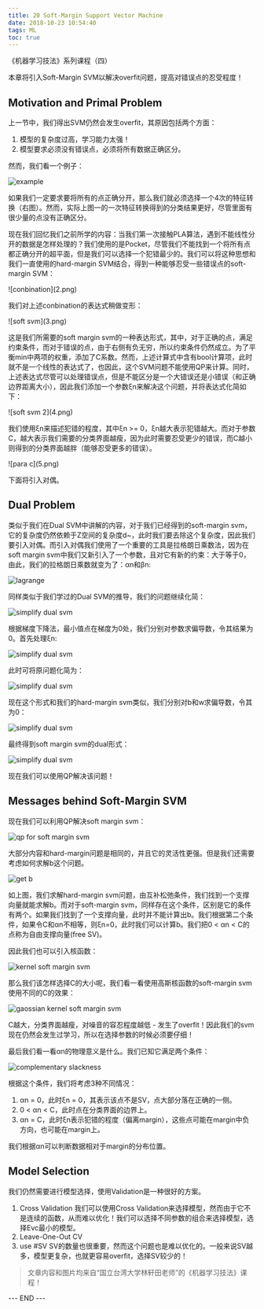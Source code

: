 ```yaml
---
title: 20 Soft-Margin Support Vector Machine
date: 2018-10-23 10:54:40
tags: ML
toc: true
---
```


《机器学习技法》系列课程（四）

本章将引入Soft-Margin SVM以解决overfit问题，提高对错误点的忍受程度！

<!-- more -->

## Motivation and Primal Problem
上一节中，我们得出SVM仍然会发生overfit，其原因包括两个方面：

1. 模型的复杂度过高，学习能力太强！
2. 模型要求必须没有错误点，必须将所有数据正确区分。

然而，我们看一个例子：

 ![example](1.png) 

如果我们一定要求要将所有的点正确分开，那么我们就必须选择一个4次的特征转换（右图）。然而，实际上图一的一次特征转换得到的分类结果更好，尽管里面有很少量的点没有正确区分。

现在我们回忆我们之前所学的内容：当我们第一次接触PLA算法，遇到不能线性分开的数据是怎样处理的？我们使用的是Pocket，尽管我们不能找到一个将所有点都正确分开的超平面，但是我们可以选择一个犯错最少的。我们可以将这种思想和我们一直使用的hard-margin SVM结合，得到一种能够忍受一些错误点的soft-margin SVM：

<div aling=center> ![conbination](2.png) 

我们对上述conbination的表达式稍做变形：

<div aling=center> ![soft svm](3.png) 

这是我们所需要的soft margin svm的一种表达形式，其中，对于正确的点，满足约束条件，而对于错误的点，由于右侧有负无穷，所以约束条件仍然成立。为了平衡min中两项的权重，添加了C系数。然而，上述计算式中含有bool计算项，此时就不是一个线性的表达式了，也因此，这个SVM问题不能使用QP来计算。同时，上述表达式尽管可以处理错误点，但是不能区分是一个大错误还是小错误（和正确边界距离大小），因此我们添加一个参数ξn来解决这个问题，并将表达式化简如下：

<div aling=center> ![soft svm 2](4.png) 

我们使用ξn来描述犯错的程度，其中ξn >= 0，ξn越大表示犯错越大。而对于参数C，越大表示我们需要的分类界面越瘦，因为此时需要忍受更少的错误，而C越小则得到的分类界面越胖（能够忍受更多的错误）。

<div aling=center> ![para c](5.png) 

下面将引入对偶。

## Dual Problem
类似于我们在Dual SVM中讲解的内容，对于我们已经得到的soft-margin svm，它的复杂度仍然依赖于Z空间的复杂度d~，此时我们要去除这个复杂度，因此我们要引入对偶。而引入对偶我们使用了一个重要的工具是拉格朗日乘数法，因为在soft margin svm中我们又新引入了一个参数，且对它有新的约束：大于等于0，由此，我们的拉格朗日乘数就变为了：αn和βn:

 ![lagrange](6.png) 

同样类似于我们学过的Dual SVM的推导，我们的问题继续化简：

 ![simplify dual svm](7.png) 

根据梯度下降法，最小值点在梯度为0处，我们分别对参数求偏导数，令其结果为0。首先处理ξn:

 ![simplify dual svm](8.png) 

此时可将原问题化简为：

 ![simplify dual svm](9.png) 

现在这个形式和我们的hard-margin svm类似，我们分别对b和w求偏导数，令其为0：

 ![simplify dual svm](10.png) 

最终得到soft margin svm的dual形式：

 ![simplify dual svm](11.png) 

现在我们可以使用QP解决该问题！

## Messages behind Soft-Margin SVM
现在我们可以利用QP解决soft margin svm：

 ![qp for soft margin svm](12.png) 

大部分内容和hard-margin问题是相同的，并且它的灵活性更强。但是我们还需要考虑如何求解b这个问题。

 ![get b](13.png) 

如上图，我们求解hard-margin svm问题，由互补松弛条件，我们找到一个支撑向量就能求解b。而对于soft-margin svm，同样存在这个条件，区别是它的条件有两个。如果我们找到了一个支撑向量，此时并不能计算出b。我们根据第二个条件，如果令C和αn不相等，则ξn=0，此时我们可以计算b。我们把0 < αn < C的点称为自由支撑向量(free SV)。

因此我们也可以引入核函数：

 ![kernel soft margin svm](14.png) 

那么我们该怎样选择C的大小呢，我们看一看使用高斯核函数的soft-margin svm使用不同的C的效果：

 ![gaossian kernel soft margin svm](15.png) 

C越大，分类界面越瘦，对噪音的容忍程度越低 - 发生了overfit！因此我们的svm现在仍然会发生过学习，所以在选择参数的时候必须要仔细！

最后我们看一看αn的物理意义是什么。我们已知它满足两个条件：

 ![complementary slackness](16.png) 

根据这个条件，我们将考虑3种不同情况：

1. αn = 0，此时ξn = 0，其表示该点不是SV，点大部分落在正确的一侧。
2. 0 < αn < C，此时点在分类界面的边界上。
3. αn = C，此时ξn表示犯错的程度（偏离margin），这些点可能在margin中负方向，也可能在margin上。

我们根据αn可以判断数据相对于margin的分布位置。

## Model Selection

我们仍然需要进行模型选择，使用Validation是一种很好的方案。

1. Cross Validation
我们可以使用Cross Validation来选择模型，然而由于它不是连续的函数，从而难以优化！我们可以选择不同参数的组合来选择模型，选择Evc最小的模型。
2. Leave-One-Out CV
3. use #SV
SV的数量也很重要，然而这个问题也是难以优化的。一般来说SV越多，模型更复杂，也就更容易overfit，选择SV较少的！

> 文章内容和图片均来自“国立台湾大学林轩田老师”的《机器学习技法》课程！

--- END --- 
